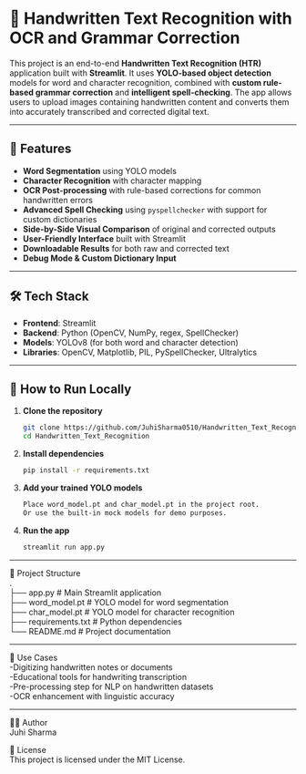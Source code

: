 # 📝 Handwritten Text Recognition with OCR and Grammar Correction

This project is an end-to-end **Handwritten Text Recognition (HTR)** application built with **Streamlit**. It uses **YOLO-based object detection** models for word and character recognition, combined with **custom rule-based grammar correction** and **intelligent spell-checking**. The app allows users to upload images containing handwritten content and converts them into accurately transcribed and corrected digital text.

---

## 🔧 Features

- **Word Segmentation** using YOLO models
- **Character Recognition** with character mapping
- **OCR Post-processing** with rule-based corrections for common handwritten errors
- **Advanced Spell Checking** using `pyspellchecker` with support for custom dictionaries
- **Side-by-Side Visual Comparison** of original and corrected outputs
- **User-Friendly Interface** built with Streamlit
- **Downloadable Results** for both raw and corrected text
- **Debug Mode & Custom Dictionary Input**

---

## 🛠️ Tech Stack

- **Frontend**: Streamlit
- **Backend**: Python (OpenCV, NumPy, regex, SpellChecker)
- **Models**: YOLOv8 (for both word and character detection)
- **Libraries**: OpenCV, Matplotlib, PIL, PySpellChecker, Ultralytics

---

## 🚀 How to Run Locally

1. **Clone the repository**
   ```bash
   git clone https://github.com/JuhiSharma0510/Handwritten_Text_Recognition.git
   cd Handwritten_Text_Recognition
   
2. **Install dependencies**
    ```bash
    pip install -r requirements.txt
   
4. **Add your trained YOLO models**
    ```bash
    Place word_model.pt and char_model.pt in the project root.
    Or use the built-in mock models for demo purposes.

6. **Run the app**
    ```bash
    streamlit run app.py
    
---

📂 Project Structure<br>
.<br>
├── app.py                # Main Streamlit application<br>
├── word_model.pt         # YOLO model for word segmentation<br>
├── char_model.pt         # YOLO model for character recognition<br>
├── requirements.txt      # Python dependencies<br>
└── README.md             # Project documentation<br>

---

📌 Use Cases<br>
-Digitizing handwritten notes or documents<br>
-Educational tools for handwriting transcription<br>
-Pre-processing step for NLP on handwritten datasets<br>
-OCR enhancement with linguistic accuracy<br>

---

🙋‍♀️ Author<br>
Juhi Sharma

📄 License<br>
This project is licensed under the MIT License.
